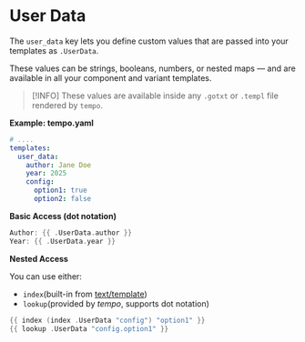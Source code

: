 # User Data

The `user_data` key lets you define custom values that are passed into your templates as `.UserData`.

These values can be strings, booleans, numbers, or nested maps — and are available in all your component and variant templates.

> [!INFO]
> These values are available inside any `.gotxt` or `.templ` file rendered by `tempo`.

**Example: tempo.yaml**

```yaml
# ....
templates:
  user_data:
    author: Jane Doe
    year: 2025
    config:
      option1: true
      option2: false
```

**Basic Access (dot notation)**

```go
Author: {{ .UserData.author }}
Year: {{ .UserData.year }}
```

**Nested Access**

You can use either:

- `index`(built-in from [text/template](https://pkg.go.dev/text/template))
- `lookup`(provided by _tempo_, supports dot notation)

```go
{{ index (index .UserData "config") "option1" }}
{{ lookup .UserData "config.option1" }}
```
